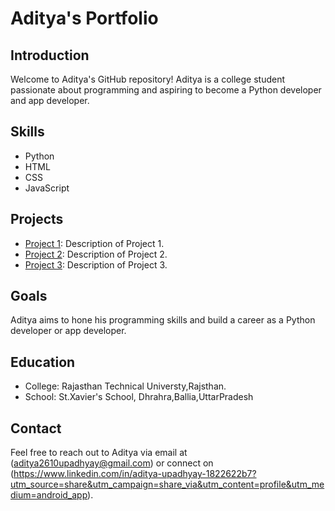 # Aditya's Portfolio

## Introduction
Welcome to Aditya's GitHub repository! Aditya is a college student passionate about programming and aspiring to become a Python developer and app developer.

## Skills
- Python
- HTML
- CSS
- JavaScript

## Projects
- [Project 1](link-to-project): Description of Project 1.
- [Project 2](link-to-project): Description of Project 2.
- [Project 3](link-to-project): Description of Project 3.

## Goals
Aditya aims to hone his programming skills and build a career as a Python developer or app developer.

## Education
- College: Rajasthan Technical Universty,Rajsthan.
- School: St.Xavier's School, Dhrahra,Ballia,UttarPradesh

## Contact
Feel free to reach out to Aditya via email at (aditya2610upadhyay@gmail.com) or connect on  (https://www.linkedin.com/in/aditya-upadhyay-1822622b7?utm_source=share&utm_campaign=share_via&utm_content=profile&utm_medium=android_app).
